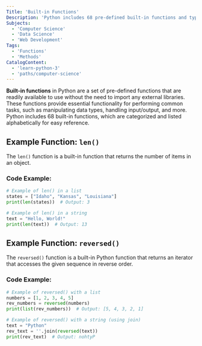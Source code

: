 ```yaml
---
Title: 'Built-in Functions'
Description: 'Python includes 68 pre-defined built-in functions and types, which can be used without importing libraries.'
Subjects:
  - 'Computer Science'
  - 'Data Science'
  - 'Web Development'
Tags:
  - 'Functions'
  - 'Methods'
CatalogContent:
  - 'learn-python-3'
  - 'paths/computer-science'
---
```


**Built-in functions** in Python are a set of pre-defined functions that are readily available to use without the need to import any external libraries. These functions provide essential functionality for performing common tasks, such as manipulating data types, handling input/output, and more. Python includes 68 built-in functions, which are categorized and listed alphabetically for easy reference.



## Example Function: `len()`

The `len()` function is a built-in function that returns the number of items in an object.

### Code Example:
```python
# Example of len() in a list
states = ["Idaho", "Kansas", "Louisiana"]
print(len(states))  # Output: 3

# Example of len() in a string
text = "Hello, World!"
print(len(text))  # Output: 13
```

## Example Function: `reversed()`

The `reversed()` function is a built-in Python function that returns an iterator that accesses the given sequence in reverse order.

### Code Example:
```python
# Example of reversed() with a list
numbers = [1, 2, 3, 4, 5]
rev_numbers = reversed(numbers)
print(list(rev_numbers))  # Output: [5, 4, 3, 2, 1]

# Example of reversed() with a string (using join)
text = "Python"
rev_text = ''.join(reversed(text))
print(rev_text)  # Output: nohtyP
```

